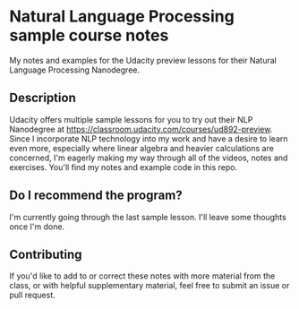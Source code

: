 # Natural Language Processing sample course notes

My notes and examples for the Udacity preview lessons for their Natural Language Processing Nanodegree.

## Description

Udacity offers multiple sample lessons for you to try out their NLP Nanodegree at https://classroom.udacity.com/courses/ud892-preview. Since I incorporate NLP technology into my work and have a desire to learn even more, especially where linear algebra and heavier calculations are concerned, I'm eagerly making my way through all of the videos, notes and exercises. You'll find my notes and example code in this repo.

## Do I recommend the program?

I'm currently going through the last sample lesson. I'll leave some thoughts once I'm done.

## Contributing

If you'd like to add to or correct these notes with more material from the class, or with helpful supplementary material, feel free to submit an issue or pull request.
